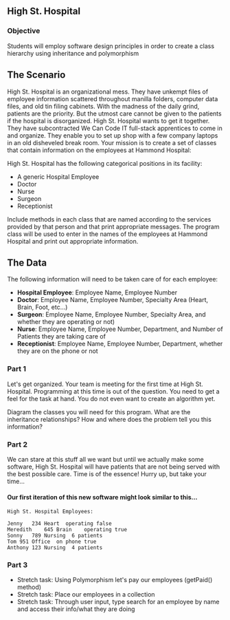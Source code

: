 ## High St. Hospital

### Objective

Students will employ software design principles in order to create a class hierarchy using inheritance and polymorphism 

## The Scenario

High St. Hospital is an organizational mess.  They have unkempt files of employee information scattered throughout manilla folders, computer data files, and old tin filing cabinets.  With the madness of the daily grind, patients are the priority.  But the utmost care cannot be given to the patients if the hospital is disorganized.  High St. Hospital wants to get it together.  They have subcontracted We Can Code IT full-stack apprentices to come in and organize.  They enable you to set up shop with a few company laptops in an old disheveled break room.  Your mission is to create a set of classes that contain information on the employees at Hammond Hospital:

High St. Hospital has the following categorical positions in its facility:
-	A generic Hospital Employee
-	Doctor
-	Nurse
-	Surgeon
-	Receptionist

Include methods in each class that are named according to the services provided by that person and that print appropriate messages.  The program class will be used to enter in the names of the employees at Hammond Hospital and print out appropriate information.

## The Data
The following information will need to be taken care of for each employee:

- **Hospital Employee**: Employee Name, Employee Number
- **Doctor**: Employee Name, Employee Number, Specialty Area (Heart, Brain, Foot, etc…)
- **Surgeon**: Employee Name, Employee Number, Specialty Area, and whether they are operating or not)
- **Nurse**: Employee Name, Employee Number, Department, and Number of Patients they are taking care of
- **Receptionist**: Employee Name, Employee Number, Department, whether they are on the phone or not



### Part 1 

Let's get organized.  Your team is meeting for the first time at High St. Hospital.  Programming at this time is out of the question.  You need to get a feel for the task at hand.  You do not even want to create an algorithm yet.  

Diagram the classes you will need for this program.  What are the inheritance relationships?  How and where does the problem tell you this information?

### Part 2

We can stare at this stuff all we want but until we actually make some software, High St. Hospital will have patients that are not being served with the best possible care. Time is of the essence! Hurry up, but take your time...

#### Our first iteration of this new software might look similar to this...

```
High St. Hospital Employees: 

Jenny	234	Heart  operating false
Meredith	645	Brain	 operating true
Sonny	789 Nursing	 6 patients
Tom	951	Office	on phone true
Anthony	123	Nursing	 4 patients
```

### Part 3
- Stretch task: Using Polymorphism let's pay our employees (getPaid() method)
- Stretch task: Place our employees in a collection
- Stretch task: Through user input, type search for an employee by name and access their info/what they are doing
